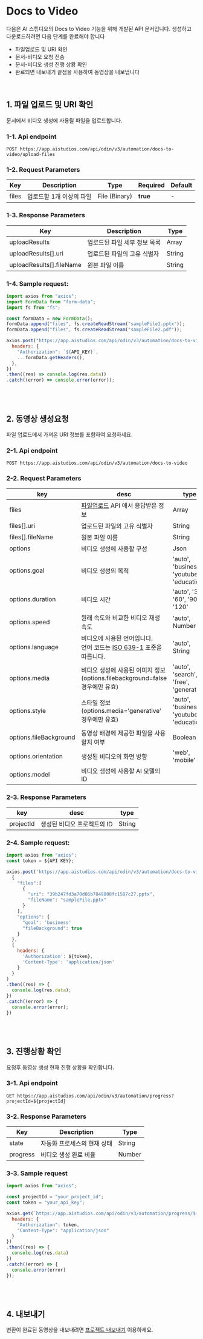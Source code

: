 # Docs to Video

다음은 AI 스튜디오의 Docs to Video 기능을 위해 개발된 API 문서입니다. 생성하고 다운로드하려면 다음 단계를 완료해야 합니다

- 파일업로드 및 URI 확인
- 문서-비디오 요청 전송
- 문서-비디오 생성 진행 상황 확인
- 완료되면 내보내기 끝점을 사용하여 동영상을 내보냅니다
<br/>

## 1. 파일 업로드 및 URI 확인
문서에서 비디오 생성에 사용될 파일을 업로드합니다.

### 1-1. Api endpoint
```http
POST https://app.aistudios.com/api/odin/v3/automation/docs-to-video/upload-files
```

### 1-2. Request Parameters
| Key | Description | Type | Required | Default |
| --- | --- | --- | --- | --- |
| files | 업로드할 1개 이상의 파일 | File (Binary) | **true** | - |

### 1-3. Response Parameters
| Key | Description | Type |
| --- | --- | --- |
| uploadResults | 업로드된 파일 세부 정보 목록 | Array |
| uploadResults[].uri | 업로드된 파일의 고유 식별자 | String |
| uploadResults[].fileName | 원본 파일 이름 | String |

### 1-4. Sample request:
```jsx
import axios from "axios";
import FormData from "form-data";
import fs from "fs";

const formData = new FormData();
formData.append("files", fs.createReadStream("sampleFile1.pptx"));
formData.append("files", fs.createReadStream("sampleFile2.pdf"));

axios.post("https://app.aistudios.com/api/odin/v3/automation/docs-to-video/upload-files", formData, {
  headers: {
    "Authorization": `${API_KEY}`,
    ...formData.getHeaders(),
  },
})
.then((res) => console.log(res.data))
.catch((error) => console.error(error));
```
<br/>
<br/>

## 2. 동영상 생성요청
파일 업로드에서 가져온 URI 정보를 포함하여 요청하세요.

### 2-1. Api endpoint
```http
POST https://app.aistudios.com/api/odin/v3/automation/docs-to-video
```

### 2-2. Request Parameters
| key | desc | type | required | default |
| --- | --- | --- | --- | --- |
| files | [파일업로드](#1-파일-업로드-및-uri-확인) API 에서 응답받은 정보  | Array | true | - |
| files[].uri | 업로드된 파일의 고유 식별자 | String | true | - |
| files[].fileName | 원본 파일 이름 | String | true | - |
| options | 비디오 생성에 사용할 구성 | Json | false | {} |
| options.goal | 비디오 생성의 목적 | 'auto', 'business', 'youtube', 'education' | false | 'business' |
| options.duration | 비디오 시간 | 'auto', '30', '60', '90', '120' | false | 'auto' |
| options.speed | 원래 속도와 비교한 비디오 재생 속도 | 'auto', Number | false | - |
| options.language | 비디오에 사용된 언어입니다. <br/>언어 코드는 [ISO 639-1](https://www.loc.gov/standards/iso639-2/php/code_list.php) 표준을 따릅니다. | 'auto', String | false | - |
| options.media | 비디오 생성에 사용된 이미지 정보 (options.filebackground=false 경우에만 유효) | 'auto', 'search', 'free', 'generative' | false | - |
| options.style | 스타일 정보 (options.media='generative' 경우에만 유효) | 'auto', 'business', 'youtube', 'education' | false | - |
| options.fileBackground | 동영상 배경에 제공한 파일을 사용할지 여부 | Boolean | false | true |
| options.orientation | 생성된 비디오의 화면 방향 | 'web', 'mobile' | false | 'web' |
| options.model | 비디오 생성에 사용할 AI 모델의 ID |  |  |  |

### 2-3. Response Parameters
| key | desc | type |
| --- | --- | --- |
| projectId | 생성된 비디오 프로젝트의 ID | String |

### 2-4. Sample request:
```jsx
import axios from "axios";
const token = ${API KEY};

axios.post('https://app.aistudios.com/api/odin/v3/automation/docs-to-video',
  {
    "files":[
      {
        "uri": "39b247fd3a70d86b7849808fc1587c27.pptx",
        "fileName": "sampleFile.pptx"
      }
    ],
    "options": {
      "goal": 'business'
      "fileBackground": true
    }
  },
  {
    headers: {
      'Authorization': ${token},
      'Content-Type': 'application/json'
    }
  }
)
.then((res) => {
  console.log(res.data);
})
.catch((error) => {
  console.error(error);
})
```
<br/>
<br/>

## 3. 진행상황 확인
요청후 동영상 생성 현재 진행 상황을 확인합니다.

### 3-1. Api endpoint
```http
GET https://app.aistudios.com/api/odin/v3/automation/progress?projectId=${projectId}
```

### 3-2. Response Parameters
| Key | Description | Type |
| --- | --- | --- |
| state | 자동화 프로세스의 현재 상태 | String |
| progress | 비디오 생성 완료 비율 | Number |

### 3-3. Sample request
```jsx
import axios from "axios";

const projectId = "your_project_id";
const token = "your_api_key";

axios.get(`https://app.aistudios.com/api/odin/v3/automation/progress/${projectId}`, {}, {
  headers: {
    "Authorization": token,
    "Content-Type": "application/json"
  }
})
.then((res) => {
  console.log(res.data)
})
.catch((error) => {
  console.error(error)
});
```
<br/>
<br/>

## 4. 내보내기
변환이 완료된 동영상을 내보내려면 [프로젝트 내보내기](/aistudioV3/reference/export-project) 이용하세요.
